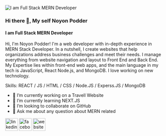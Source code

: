 ![I am Full Stack MERN Developer](https://www.imaginarycloud.com/blog/content/images/2022/03/VS--1-.jpg)

### Hi there 👋, My self Noyon Podder
#### I am Full Stack MERN Developer


Hi, I'm Noyon Podder! I'm a web developer with in-depth experience in MERN Stack Developer. In a nutshell, I create websites that help organizations address business challenges and meet their needs. I manage everything from website navigation and layout to Front End and Back End. My Expertise lies within front-end web apps, and the main language in my tech is JavaScript, React Node.js, and MongoDB. I love working on new technology.

Skills:    REACT / JS / HTML / CSS / Node.JS / Experss.JS / MongoDB 

- 🔭 I’m currently working on a Travell Website 
- 🌱 I’m currently learning NEXT.JS 
- 👯 I’m looking to collaborate on GitHub 
- 💬 Ask me about any question about MERN related 

 [<img src='https://cdn.jsdelivr.net/npm/simple-icons@3.0.1/icons/linkedin.svg' alt='linkedin' height='40'>](https://www.linkedin.com/in/https://www.linkedin.com/in/noyon-podder//)  [<img src='https://cdn.jsdelivr.net/npm/simple-icons@3.0.1/icons/facebook.svg' alt='facebook' height='40'>](https://www.facebook.com/https://www.facebook.com/profile.php?id=100008924072004)  [<img src='https://cdn.jsdelivr.net/npm/simple-icons@3.0.1/icons/icloud.svg' alt='website' height='40'>](https://noyon-podder.netlify.app/)  

